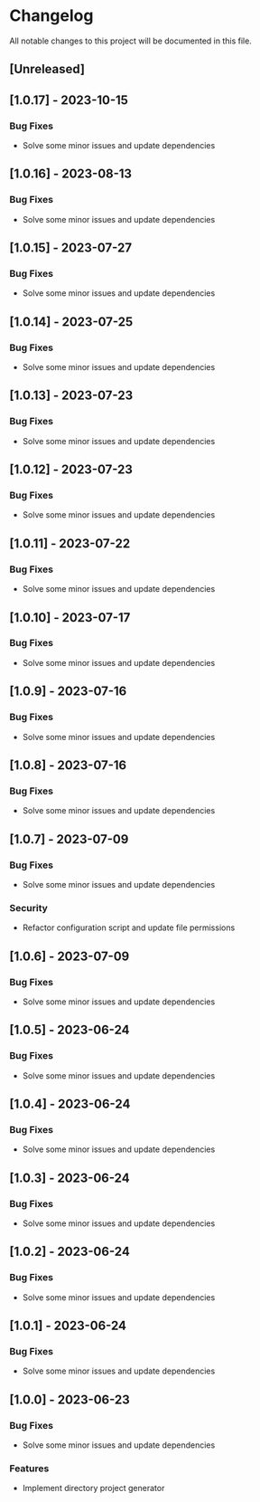 # Changelog

All notable changes to this project will be documented in this file.

## [Unreleased]
## [1.0.17] - 2023-10-15

### Bug Fixes

- Solve some minor issues and update dependencies

## [1.0.16] - 2023-08-13

### Bug Fixes

- Solve some minor issues and update dependencies

## [1.0.15] - 2023-07-27

### Bug Fixes

- Solve some minor issues and update dependencies

## [1.0.14] - 2023-07-25

### Bug Fixes

- Solve some minor issues and update dependencies

## [1.0.13] - 2023-07-23

### Bug Fixes

- Solve some minor issues and update dependencies

## [1.0.12] - 2023-07-23

### Bug Fixes

- Solve some minor issues and update dependencies

## [1.0.11] - 2023-07-22

### Bug Fixes

- Solve some minor issues and update dependencies

## [1.0.10] - 2023-07-17

### Bug Fixes

- Solve some minor issues and update dependencies

## [1.0.9] - 2023-07-16

### Bug Fixes

- Solve some minor issues and update dependencies

## [1.0.8] - 2023-07-16

### Bug Fixes

- Solve some minor issues and update dependencies

## [1.0.7] - 2023-07-09

### Bug Fixes

- Solve some minor issues and update dependencies

### Security

- Refactor configuration script and update file permissions

## [1.0.6] - 2023-07-09

### Bug Fixes

- Solve some minor issues and update dependencies

## [1.0.5] - 2023-06-24

### Bug Fixes

- Solve some minor issues and update dependencies

## [1.0.4] - 2023-06-24

### Bug Fixes

- Solve some minor issues and update dependencies

## [1.0.3] - 2023-06-24

### Bug Fixes

- Solve some minor issues and update dependencies

## [1.0.2] - 2023-06-24

### Bug Fixes

- Solve some minor issues and update dependencies

## [1.0.1] - 2023-06-24

### Bug Fixes

- Solve some minor issues and update dependencies

## [1.0.0] - 2023-06-23

### Bug Fixes

- Solve some minor issues and update dependencies

### Features

- Implement directory project generator

<!-- generated by git-cliff -->
